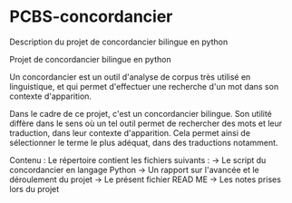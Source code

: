 # PCBS-concordancier
Description du projet de concordancier bilingue en python

Projet de concordancier bilingue en python 

Un concordancier est un outil d'analyse de corpus très utilisé en linguistique, et qui permet d'effectuer une recherche d'un mot dans son contexte d'apparition.

Dans le cadre de ce projet, c'est un concordancier bilingue. Son utilité diffère dans le sens où un tel outil permet de rechercher des mots et leur traduction, dans leur contexte d'apparition. Cela permet ainsi de sélectionner le terme le plus adéquat, dans des traductions notamment.

Contenu :
Le répertoire contient les fichiers suivants :
-> Le script du concordancier en langage Python
-> Un rapport sur l'avancée et le déroulement du projet
-> Le présent fichier READ ME
-> Les notes prises lors du projet




